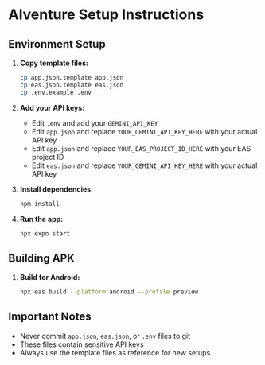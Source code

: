 # AIventure Setup Instructions

## Environment Setup

1. **Copy template files:**
   ```bash
   cp app.json.template app.json
   cp eas.json.template eas.json
   cp .env.example .env
   ```

2. **Add your API keys:**
   - Edit `.env` and add your `GEMINI_API_KEY`
   - Edit `app.json` and replace `YOUR_GEMINI_API_KEY_HERE` with your actual API key
   - Edit `app.json` and replace `YOUR_EAS_PROJECT_ID_HERE` with your EAS project ID
   - Edit `eas.json` and replace `YOUR_GEMINI_API_KEY_HERE` with your actual API key

3. **Install dependencies:**
   ```bash
   npm install
   ```

4. **Run the app:**
   ```bash
   npx expo start
   ```

## Building APK

1. **Build for Android:**
   ```bash
   npx eas build --platform android --profile preview
   ```

## Important Notes

- Never commit `app.json`, `eas.json`, or `.env` files to git
- These files contain sensitive API keys
- Always use the template files as reference for new setups